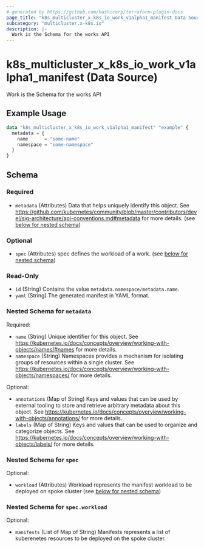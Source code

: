 ```yaml
---
# generated by https://github.com/hashicorp/terraform-plugin-docs
page_title: "k8s_multicluster_x_k8s_io_work_v1alpha1_manifest Data Source - terraform-provider-k8s"
subcategory: "multicluster.x-k8s.io"
description: |-
  Work is the Schema for the works API
---
```


# k8s_multicluster_x_k8s_io_work_v1alpha1_manifest (Data Source)

Work is the Schema for the works API

## Example Usage

```terraform
data "k8s_multicluster_x_k8s_io_work_v1alpha1_manifest" "example" {
  metadata = {
    name      = "some-name"
    namespace = "some-namespace"
  }
}
```

<!-- schema generated by tfplugindocs -->
## Schema

### Required

- `metadata` (Attributes) Data that helps uniquely identify this object. See https://github.com/kubernetes/community/blob/master/contributors/devel/sig-architecture/api-conventions.md#metadata for more details. (see [below for nested schema](#nestedatt--metadata))

### Optional

- `spec` (Attributes) spec defines the workload of a work. (see [below for nested schema](#nestedatt--spec))

### Read-Only

- `id` (String) Contains the value `metadata.namespace/metadata.name`.
- `yaml` (String) The generated manifest in YAML format.

<a id="nestedatt--metadata"></a>
### Nested Schema for `metadata`

Required:

- `name` (String) Unique identifier for this object. See https://kubernetes.io/docs/concepts/overview/working-with-objects/names/#names for more details.
- `namespace` (String) Namespaces provides a mechanism for isolating groups of resources within a single cluster. See https://kubernetes.io/docs/concepts/overview/working-with-objects/namespaces/ for more details.

Optional:

- `annotations` (Map of String) Keys and values that can be used by external tooling to store and retrieve arbitrary metadata about this object. See https://kubernetes.io/docs/concepts/overview/working-with-objects/annotations/ for more details.
- `labels` (Map of String) Keys and values that can be used to organize and categorize objects. See https://kubernetes.io/docs/concepts/overview/working-with-objects/labels/ for more details.


<a id="nestedatt--spec"></a>
### Nested Schema for `spec`

Optional:

- `workload` (Attributes) Workload represents the manifest workload to be deployed on spoke cluster (see [below for nested schema](#nestedatt--spec--workload))

<a id="nestedatt--spec--workload"></a>
### Nested Schema for `spec.workload`

Optional:

- `manifests` (List of Map of String) Manifests represents a list of kuberenetes resources to be deployed on the spoke cluster.
